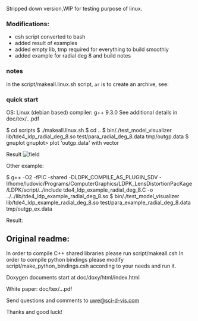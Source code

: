 
Stripped down version,WIP for testing purpose of linux.

### Modifications:

- csh script converted to bash
- added result of examples
- added empty lib, tmp required for everything to build smoothly
- added example for radial deg 8 and build notes

### notes

in the script/makeall.linux.sh script, `ar` is to create an archive, see:


### quick start

OS: Linux (debian based)
compiler: g++ 9.3.0
See additional details in doc/tex/...pdf


$ cd scripts
$ ./makeall.linux.sh
$ cd ..
$ bin/./test_model_visualizer lib/tde4_ldp_radial_deg_8.so test/para_radial_deg_8.data tmp/outgp.data
$ gnuplot
gnuplot> plot 'outgp.data' with vector

Result ![field](img/outgp.png)


Other example:

$ g++ -O2 -fPIC -shared -DLDPK_COMPILE_AS_PLUGIN_SDV -I/home/ludovic/Programs/ComputerGraphics/LDPK_LensDistortionPacKage/LDPK/script/../include tde4_ldp_example_radial_deg_8.C  -o ../../lib/tde4_ldp_example_radial_deg_8.so
 $ bin/./test_model_visualizer lib/tde4_ldp_example_radial_deg_8.so test/para_example_radial_deg_8.data tmp/outgp_ex.data

Result:

## Original readme:


In order to compile C++ shared libraries please run script/makeall.csh
In order to compile python bindings please modify script/make_python_bindings.csh
according to your needs and run it.

Doxygen documents start at doc/doxy/html/index.html

White paper: doc/tex/...pdf

Send questions and comments to uwe@sci-d-vis.com

Thanks and good luck!

